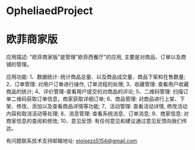 # OpheliaedProject
# 欧菲商家版

应用描述: "欧菲商家版"是管理"欧菲西餐厅"的应用, 主要是对商品、订单以及商铺的管理。

应用功能: 
      1、数据统计: 统计商品总量、以及商品成交量、商品下架和在售数量; 
      2、订单管理: 对用户订单进行操作,  订单流程的处理; 
      3、收藏管理: 查看用户收藏商品的统计;
      4、评价管理-查看用户提交的对商品的评论; 
      5、二维码管理: 扫描订单二维码获取订单信息，商家获取详细订单; 
      6、商品管理: 对商品进行上架、下架、修改、添加以及查看商品详情等功能; 
      7、活动管理: 查看活动详情, 修改活动内容和取消活动等处理; 
      8、消息管理: 查看系统消息、订单消息; 
      9、商家信息: 对商家信息的查阅和修改;
      10、意见反馈: 有任何意见和建议通过意见反馈向我们传达。

有问题联系技术支持邮箱地址: eloisezs5154@gmail.com
